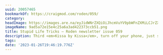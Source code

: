 ```yaml
---
uuid: 20057465
bookmarkOf: https://craigmod.com/roden/059/
category:
headImage: https://images.are.na/eyJidWNrZXQiOiJhcmVuYV9pbWFnZXMiLCJrZXkiOiIyMDA1NzQ2NS9vcmlnaW5hbF85YWQ1YTcyZTE1ZTRjMjVhNmEzYWQ0MjIzNzNjY2I1MS5wbmciLCJlZGl0cyI6eyJyZXNpemUiOnsid2lkdGgiOjEyMDAsImhlaWdodCI6MTIwMCwiZml0IjoiaW5zaWRlIiwid2l0aG91dEVubGFyZ2VtZW50Ijp0cnVlfSwid2VicCI6eyJxdWFsaXR5Ijo5MH0sImpwZWciOnsicXVhbGl0eSI6OTB9LCJyb3RhdGUiOm51bGx9fQ==?bc=0
imageName: 9ad5a72e15e4c25a6a3ad422373ccb51.png
title: Stupid Life Tricks — Roden newsletter issue 059
description: Third <em>Kissa by Kissa</em>, turn off your phone, just say no to jerks
tags:
date: '2023-01-26T19:46:19.776Z'
---
```

